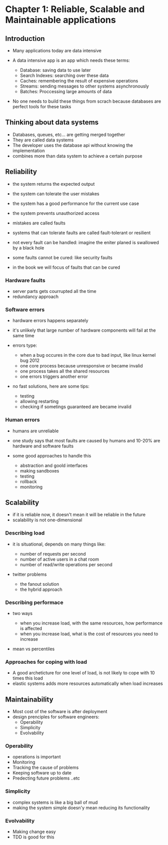 # Chapter 1: Reliable, Scalable and Maintainable applications

## Introduction

- Many applications today are data intensive
- A data intensive app is an app which needs these terms:
  - Database: saving data to use later
  - Search Indexes: searching over these data
  - Caches: remembering the result of expensive operations
  - Streams: sending messages to other systems asynchronously
  - Batches: Proccessing large amounts of data

- No one needs to build these things from scrach because databases are perfect tools for these tasks

## Thinking about data systems

- Databases, queues, etc... are getting merged together
- They are called data systems
- The developer uses the database api without knowing the implementation
- combines more than data system to achieve a certain purpose

## Reliability

- the system returns the expected output
- the system can tolerate the user mistakes
- the system has a good performance for the current use case
- the system prevents unauthorized access

- mistakes are called faults
- systems that can tolerate faults are called fault-tolerant or resilient
- not every fault can be handled: imagine the eniter planed is swallowed by a black hole

- some faults cannot be cured: like security faults
- in the book we will focus of faults that can be cured

### Hardware faults

- server parts gets courrupted all the time
- redundancy approach

### Software errors

- hardware errors happens separately
- it's unlikely that large number of hardware components will fail at the same time
- errors type:
  - when a bug occures in the core due to bad input, like linux kernel bug 2012
  - one core process because unresponsive or became invalid
  - one process takes all the shared resources
  - one errors triggers another error

- no fast solutions, here are some tips:
  - testing
  - allowing restarting
  - checking if sometings guaranteed are became invalid

### Human errors

- humans are unreliable
- one study says that most faults are caused by humans and 10-20% are hardware and software faults

- some good approaches to handle this
  - abstraction and goold interfaces
  - making sandboxes
  - testing
  - rollback
  - monitoring

## Scalability

- if it is reliable now, it doesn't mean it will be reliable in the future
- scalability is not one-dimensional

### Describing load

- it is situational, depends on many things like:
  - number of requests per second
  - number of active users in a chat room
  - number of read/write operations per second

- twitter problems
  - the fanout solution
  - the hybrid approach

### Describing performace

- two ways
  - when you increase load, with the same resources, how performance is affected
  - when you increase load, what is the cost of resources you need to increase

- mean vs percentiles

### Approaches for coping with load

- A good archeticture for one level of load, is not likely to cope with 10 times this load
- elastic systems adds more resources automatically when load increases

## Maintainability

- Most cost of the software is after deployment
- design prenciples for software engineers:
  - Operability
  - Simplicity
  - Evolvability

### Operability

- operations is important
- Monitoring
- Tracking the cause of problems
- Keeping software up to date
- Predecting future problems
..etc

### Simplicity

- complex systems is like a big ball of mud
- making the system simple doesn'y mean reducing its functionality

### Evolvability

- Making change easy
- TDD is good for this
